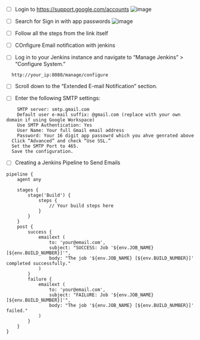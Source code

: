 - [ ] Login to https://support.google.com/accounts
![image](https://github.com/Ramkhushi/Learning-notes/assets/120269399/0c795a50-cd04-4f28-9abb-0f82bf4febce)
- [ ] Search for Sign in with app passwords
![image](https://github.com/Ramkhushi/Learning-notes/assets/120269399/78e1c44e-a8df-4a87-a078-967e9b391c61)

- [ ] Follow all the steps from the link itself

- [ ] COnfigure Email notification with jenkins

 - [ ] Log in to your Jenkins instance and navigate to “Manage Jenkins” > “Configure System.”
```
  http://your_ip:8080/manage/configure
```
- [ ] Scroll down to the “Extended E-mail Notification” section.

- [ ]  Enter the following SMTP settings:
```
    SMTP server: smtp.gmail.com
    Default user e-mail suffix: @gmail.com (replace with your own domain if using Google Workspace)
    Use SMTP Authentication: Yes
    User Name: Your full Gmail email address
    Password: Your 16 digit app passowrd which you ahve genrated above
  Click “Advanced” and check “Use SSL.”
  Set the SMTP Port to 465.
  Save the configuration.
  ```
  
  - [ ] Creating a Jenkins Pipeline to Send Emails

```
pipeline {
    agent any

    stages {
        stage('Build') {
            steps {
                // Your build steps here
            }
        }
    }
    post {
        success {
            emailext (
                to: 'your@email.com',
                subject: "SUCCESS: Job '${env.JOB_NAME} [${env.BUILD_NUMBER}]'",
                body: "The job '${env.JOB_NAME} [${env.BUILD_NUMBER}]' completed successfully."
            )
        }
        failure {
            emailext (
                to: 'your@email.com',
                subject: "FAILURE: Job '${env.JOB_NAME} [${env.BUILD_NUMBER}]'",
                body: "The job '${env.JOB_NAME} [${env.BUILD_NUMBER}]' failed."
            )
        }
    }
}
```
